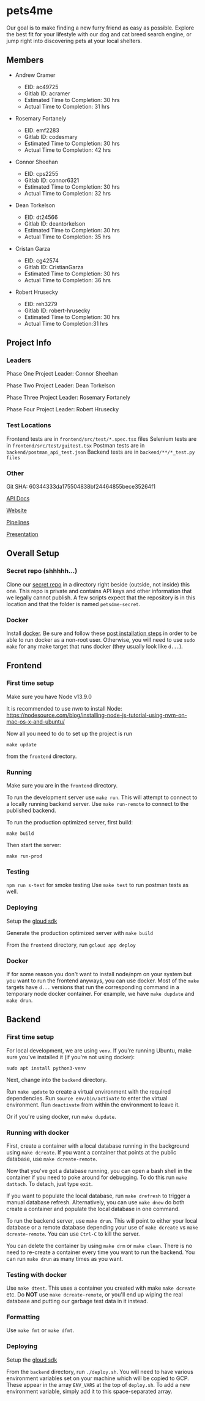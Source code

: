 # pets4me
Our goal is to make finding a new furry friend as easy as possible. Explore the best fit for your lifestyle with our dog and cat breed search engine, or jump right into discovering pets at your local shelters.

## Members

* Andrew Cramer
    * EID: ac49725
    * Gitlab ID: acramer
    * Estimated Time to Completion: 30 hrs
    * Actual Time to Completion: 31 hrs


* Rosemary Fortanely 
    * EID: emf2283
    * Gitlab ID: codesmary
    * Estimated Time to Completion: 30 hrs
    * Actual Time to Completion: 42 hrs


* Connor Sheehan 
    * EID: cps2255
    * Gitlab ID: connor6321
    * Estimated Time to Completion: 30 hrs
    * Actual Time to Completion: 32 hrs


* Dean Torkelson
    * EID: dt24566
    * Gitlab ID: deantorkelson
    * Estimated Time to Completion: 30 hrs
    * Actual Time to Completion: 35 hrs


* Cristan Garza
    * EID: cg42574
    * Gitlab ID: CristianGarza
    * Estimated Time to Completion: 30 hrs
    * Actual Time to Completion: 36 hrs


* Robert Hrusecky
    * EID: reh3279
    * Gitlab ID: robert-hrusecky
    * Estimated Time to Completion: 30 hrs
    * Actual Time to Completion:31 hrs

## Project Info

### Leaders

Phase One Project Leader: Connor Sheehan

Phase Two Project Leader: Dean Torkelson

Phase Three Project Leader: Rosemary Fortanely

Phase Four Project Leader: Robert Hrusecky


### Test Locations

Frontend tests are in `frontend/src/test/*.spec.tsx` files
Selenium tests are in `frontend/src/test/guitest.tsx`
Postman tests are in `backend/postman_api_test.json`
Backend tests are in `backend/**/*_test.py files`

### Other

Git SHA: 60344333da175504838bf24464855bece35264f1

[API Docs](https://documenter.getpostman.com/view/10430017/SzYYzJDX?version=latest)

[Website](https://www.pets4.me)

[Pipelines](https://gitlab.com/acramer/pets4me/pipelines)

[Presentation](https://www.youtube.com/watch?v=oE28pBfLF-0)

## Overall Setup

### Secret repo (shhhhh...)

Clone our [secret repo](https://gitlab.com/robert-hrusecky/pets4me-secret/) in
a directory right beside (outside, not inside) this one. This repo is private
and contains API keys and other information that we legally cannot publish. A
few scripts expect that the repository is in this location and that the folder
is named `pets4me-secret`.

### Docker

Install [docker](https://docs.docker.com/engine/install/ubuntu/). 
Be sure and follow these
[post installation steps](https://docs.docker.com/engine/install/linux-postinstall/#manage-docker-as-a-non-root-user)
in order to be able to run docker as a non-root user. Otherwise, you will need
to use `sudo make` for any make target that runs docker (they usually look like
`d...`).

## Frontend

### First time setup

Make sure you have Node v13.9.0

It is recommended to use *nvm* to install Node:
https://nodesource.com/blog/installing-node-js-tutorial-using-nvm-on-mac-os-x-and-ubuntu/

Now all you need to do to set up the project is run

`make update`

from the `frontend` directory.

### Running

Make sure you are in the `frontend` directory.

To run the development server use `make run`. This will attempt to connect to a
locally running backend server. Use `make run-remote` to connect to the
published backend.

To run the production optimized server, first build:

`make build`

Then start the server:

`make run-prod`

### Testing

`npm run s-test` for smoke testing
Use `make test` to run postman tests as well.

### Deploying

Setup the [gloud sdk](https://cloud.google.com/sdk/docs)

Generate the production optimized server with `make build`

From the `frontend` directory, run `gcloud app deploy` 

### Docker

If for some reason you don't want to install node/npm on your system but you
want to run the frontend anyways, you can use docker. Most of the `make`
targets have `d...` versions that run the corresponding command in a temporary
node docker container.  For example, we have `make dupdate` and `make drun`.

## Backend

### First time setup

For local development, we are using `venv`. If you're running Ubuntu, make sure
you've installed it (if you're not using docker):

`sudo apt install python3-venv`

Next, change into the `backend` directory.

Run `make update` to create a virtual environment with the required dependencies.
Run `source env/bin/activate` to enter the virtual environment.
Run `deactivate` from within the environment to leave it.

Or if you're using docker, run `make dupdate`.

### Running with docker

First, create a container with a local database running in the background using
`make dcreate`. If you want a container that points at the public database, use
`make dcreate-remote`.

Now that you've got a database running, you can open a bash shell in the
container if you need to poke around for debugging. To do this run `make
dattach`. To detach, just type `exit`.

If you want to populate the local database, run `make drefresh` to trigger a
manual database refresh. Alternatively, you can use `make dnew` do both create
a container and populate the local database in one command.

To run the backend server, use `make drun`. This will point to either your
local database or a remote database depending your use of `make dcreate` vs
`make dcreate-remote`. You can use `Ctrl-C` to kill the server.

You can delete the container by using `make drm` or `make clean`. There is no
need to re-create a container every time you want to run the backend. You can
run `make drun` as many times as you want.

### Testing with docker

Use `make dtest`. This uses a container you created with make `make dcreate`
etc. Do __NOT__ use `make dcreate-remote`, or you'll end up wiping the real
database and putting our garbage test data in it instead.

### Formatting

Use `make fmt` or `make dfmt`.

### Deploying

Setup the [gloud sdk](https://cloud.google.com/sdk/docs)

From the `backend` directory, run `./deploy.sh`. You will need to have various
environment variables set on your machine which will be copied to GCP. These
appear in the array `ENV_VARS` at the top of `deploy.sh`. To add a new
environment variable, simply add it to this space-separated array.
